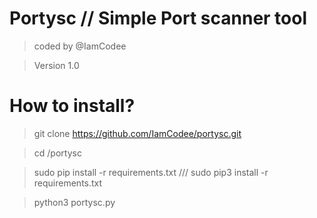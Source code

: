 # Portysc // Simple Port scanner tool
> coded by @IamCodee

> Version 1.0


# How to install?


> git clone https://github.com/IamCodee/portysc.git

> cd /portysc

> sudo pip install -r requirements.txt /// sudo pip3 install -r requirements.txt

> python3 portysc.py







